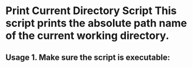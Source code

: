 # Print Current Directory Script This script prints the absolute path name of the current working directory.
## Usage 1. Make sure the script is executable:
  

